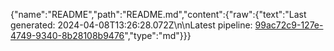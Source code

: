 {"name":"README","path":"README.md","content":{"raw":{"text":"Last generated: 2024-04-08T13:26:28.072Z\n\nLatest pipeline: [99ac72c9-127e-4749-9340-8b28108b9476](/pipeline/99ac72c9-127e-4749-9340-8b28108b9476)","type":"md"}}}
